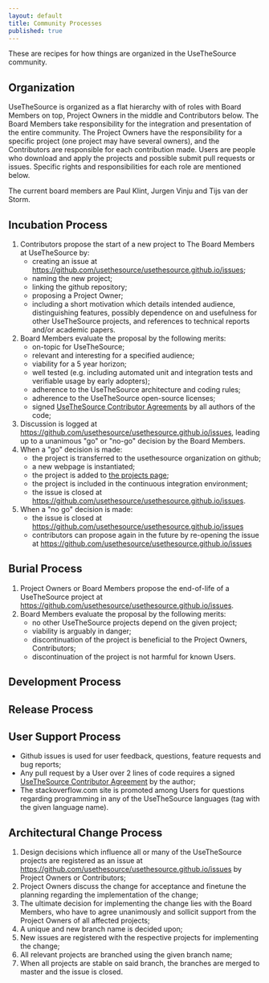 ```yaml
---
layout: default
title: Community Processes
published: true
---
```


These are recipes for how things are organized in the UseTheSource community.

## Organization

UseTheSource is organized as a flat hierarchy with of roles with Board Members on top, Project Owners in the middle and Contributors below. The Board Members take responsibility for the integration and presentation of the entire community. The Project Owners have the responsibility for a specific project (one project may have several owners), and the Contributors are responsible for each contribution made. Users are people who download and apply the projects and possible submit pull requests or issues. Specific rights and responsibilities for each role are mentioned below.

The current board members are Paul Klint, Jurgen Vinju and Tijs van der Storm.

## Incubation Process

1. Contributors propose the start of a new project to The Board Members at UseTheSource by:
   * creating an issue at <https://github.com/usethesource/usethesource.github.io/issues>; 
   * naming the new project; 
   * linking the github repository; 
   * proposing a Project Owner;
   * including a short motivation which details intended audience, distinguishing features, possibly dependence on and usefulness for other UseTheSource projects, and references to technical reports and/or academic papers.
2. Board Members evaluate the proposal by the following merits:
   * on-topic for UseTheSource; 
   * relevant and interesting for a specified audience;
   * viability for a 5 year horizon;
   * well tested (e.g. including automated unit and integration tests and verifiable usage by early adopters);
   * adherence to the UseTheSource architecture and coding rules;
   * adherence to the UseTheSource open-source licenses;
   * signed [UseTheSource Contributor Agreements](agreement.html) by all authors of the code;
3. Discussion is logged at <https://github.com/usethesource/usethesource.github.io/issues>, leading up to a unanimous "go" or "no-go" decision by the Board Members.
4. When a "go" decision is made:
   * the project is transferred to the usethesource organization on github;
   * a new webpage is instantiated;
   * the project is added to [the projects page](../projects/);
   * the project is included in the continuous integration environment;
   * the issue is closed at <https://github.com/usethesource/usethesource.github.io/issues>.
5. When a "no go" decision is made:
   * the issue is closed at <https://github.com/usethesource/usethesource.github.io/issues>
   * contributors can propose again in the future by re-opening the issue at <https://github.com/usethesource/usethesource.github.io/issues>


## Burial Process

1. Project Owners or Board Members propose the end-of-life of a UseTheSource project at <https://github.com/usethesource/usethesource.github.io/issues>.
2. Board Members evaluate the proposal by the following merits:
   * no other UseTheSource projects depend on the given project;
   * viability is arguably in danger;
   * discontinuation of the project is beneficial to the Project Owners, Contributors;
   * discontinuation of the project is not harmful for known Users.

## Development Process

## Release Process

## User Support Process

* Github issues is used for user feedback, questions, feature requests and bug reports;
* Any pull request by a User over 2 lines of code requires a signed [UseTheSource Contributor Agreement](agreement.html) by the author;
* The stackoverflow.com site is promoted among Users for questions regarding programming in any of the UseTheSource languages (tag with the given language name).

## Architectural Change Process

1. Design decisions which influence all or many of the UseTheSource projects are registered as an issue at <https://github.com/usethesource/usethesource.github.io/issues> by Project Owners or Contributors;
2. Project Owners discuss the change for acceptance and finetune the planning regarding the implementation of the change;
3. The ultimate decision for implementing the change lies with the Board Members, who have to agree unanimously and sollicit support from the Project Owners of all affected projects;
4. A unique and new branch name is decided upon;
5. New issues are registered with the respective projects for implementing the change;
6. All relevant projects are branched using the given branch name;
7. When all projects are stable on said branch, the branches are merged to master and the issue is closed.
